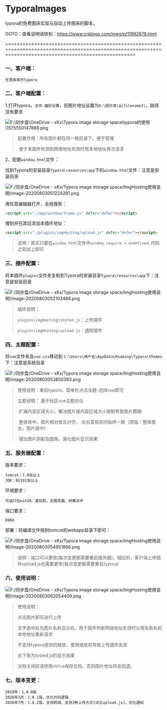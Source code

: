 # TyporaImages
typora的免费图床实现与自动上传图床的脚本，

GOTO：查看说明请转到：https://www.cnblogs.com/nreg/p/11992678.html

=========================================================================================================================================================
### 一、客户端：

```
任意版本的typora
```

### 二、客户端配置：

1.打开typora，`文件-偏好设置`，将图片地址设置为`D:\图片库\${filename}\`，路径没有要求

![F:\同步盘\OneDrive - xKx\Typora image storage space\typora的使用\1575550147866.png](https://user-gold-cdn.xitu.io/2019/12/5/16ed61b61ddd717d?w=694&h=214&f=png&s=6893)

> 配置作用：所有图片都在同一根目录下，便于管理
>
> ​                  便于本插件检测到网络地址失效时用本地地址再次请求

2、配置`window.html`文件：

找到Typora的安装目录`Typora\resources\app`下的`window.html`文件：注意是安装目录

![F:/同步盘/OneDrive - xKx/Typora image storage space/ImgHosting使用说明/image-20200803051224281.png](https://cy-pic.kuaizhan.com/g3/0e/ee/74eb-1ce2-4ba0-a439-f54b70a4637613?cysign=dffce7abbb05de327281684f8be5d3a1&cyt=1596402746)

用任意编辑器打开，全局搜索：

```html
<script src="./app/window/frame.js" defer="defer"></script>
```

搜到并在其后添加本插件地址：

```html
<script src="./plugins/imgHosting/upload.js" defer="defer"></script>
```

> 说明：其实只要在`window.html`文件中`window.require = undefined;`代码之前加上即可

### 三、插件配置：

将本插件`plugins`文件夹复制到Typora的安装目录`Typora\resources\app`下：注意是安装目录

![F:/同步盘/OneDrive - xKx/Typora image storage space/ImgHosting使用说明/image-20200803052102466.png](https://cy-pic.kuaizhan.com/g3/c8/cd/ad51-13cc-4746-80e4-17b6c688d49534?cysign=f02cc89ddfe61a630d7d78ecbecb2a72&cyt=1596403265)

> 插件说明：
>
> `plugins\imgHosting\tosted.js`：上传插件
>
> `plugins\imgHosting\upload.js`：通知插件

### 四、主题配置：

将`vue`文件夹及`vue.ccs`移动到 `C:\Users\用户名\AppData\Roaming\Typora\themes`下：注意是系统目录

![F:/同步盘/OneDrive - xKx/Typora image storage space/ImgHosting使用说明/image-20200803053850393.png](https://cy-pic.kuaizhan.com/g3/83/95/c9ad-cc68-4f40-8f45-bff2ee52afaa70?cysign=e6a5bb0dc2dbb24b1d8751f9294a1f7a&cyt=1596404333)

> 使用说明：重启typora，菜单栏点击主题-选择vue即可
>
> 主题说明： 基于社区vue主题优化
>
> ​            扩展内容区域大小，解决图片被内容区域大小限制导致图片模糊
>
> ​            整体居中，图片相对居左对齐， 左右富裕空间始终一致（原版：整体居左，图片居中）
>
> ​            增加图片阴影及圆角，美化图片显示效果

### 五、服务器配置：

版本要求：

```
tomcat：7.0及以上
JDK：8U191及以上
```

环境要求：

```
可运行在win10、虚拟机、云服务器、树莓派中
```

端口要求：

```
8866
```

部署：将编译文件拖到tomcat的webapp目录下即可：

![F:/同步盘/OneDrive - xKx/Typora image storage space/ImgHosting使用说明/image-20200803054951866.png](https://cy-pic.kuaizhan.com/g3/9f/ce/f4c8-1581-44b0-abe1-9730805d130a28?cysign=89939eccf6e19de5d7cf902095825c7e&cyt=1596404994)

> 说明：端口可以更改(每次变更都需要重启服务器)，相应的，客户端上传插件upload.js也需要更改(每次变更都需要重启typora)

### 六、使用说明：

![F:/同步盘/OneDrive - xKx/Typora image storage space/ImgHosting使用说明/image-20200803062054409.png](https://cy-pic.kuaizhan.com/g3/c5/61/2ea8-9a5f-4ce8-81f4-dbab3a28c1a014?cysign=77710dce464a34986b7653b79ba2b120&cyt=1596406863)

> 使用说明：
>
> 点击图片即可进行上传
>
> 文字选中处为图片名称显示处，用于插件判断网络地址失效时以用名称处的本地地址重新请求
>
> 不支持typora提供的缩放，使用缩放将导致上传插件失效
>
> 右下角为tosted.js的显示效果
>
> 文档关闭前请使用ctrl+s保存文档，否则图片地址将会回退。

### 七、版本变更：

```
2019年：1.0.0版
2020年3月：1.0.1版，优化代码逻辑
2020年7月：1.0.2版，支持跨域、支持3种上传方式(详见upload.js)、优化通知
```

